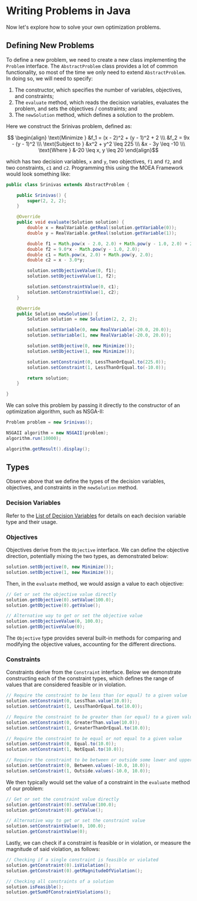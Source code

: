 # Writing Problems in Java

Now let's explore how to solve your own optimization problems.

## Defining New Problems

To define a new problem, we need to create a new class implementing the `Problem` interface.  The `AbstractProblem`
class provides a lot of common functionality, so most of the time we only need to extend `AbstractProblem`.  In
doing so, we will need to specify:

1. The constructor, which specifies the number of variables, objectives, and constraints;
2. The `evaluate` method, which reads the decision variables, evaluates the problem, and sets the
   objectives / constraints; and
3. The `newSolution` method, which defines a solution to the problem.

Here we construct the Srinivas problem, defined as:

$$ \begin{align} \text{Minimize } &f_1 = (x - 2)^2 + (y - 1)^2 + 2 \\\ &f_2 = 9x - (y - 1)^2 \\\ \text{Subject to } &x^2 + y^2 \leq 225 \\\ &x - 3y \leq -10 \\\ \text{Where } &-20 \leq x, y \leq 20 \end{align}$$

which has two decision variables, `x` and `y`, two objectives, `f1` and `f2`, and two constraints, `c1` and `c2`.
Programming this using the MOEA Framework would look something like:

<!-- java:examples/org/moeaframework/examples/srinivas/Srinivas.java [29:78] -->

```java
public class Srinivas extends AbstractProblem {

    public Srinivas() {
        super(2, 2, 2);
    }

    @Override
    public void evaluate(Solution solution) {
        double x = RealVariable.getReal(solution.getVariable(0));
        double y = RealVariable.getReal(solution.getVariable(1));

        double f1 = Math.pow(x - 2.0, 2.0) + Math.pow(y - 1.0, 2.0) + 2.0;
        double f2 = 9.0*x - Math.pow(y - 1.0, 2.0);
        double c1 = Math.pow(x, 2.0) + Math.pow(y, 2.0);
        double c2 = x - 3.0*y;

        solution.setObjectiveValue(0, f1);
        solution.setObjectiveValue(1, f2);

        solution.setConstraintValue(0, c1);
        solution.setConstraintValue(1, c2);
    }

    @Override
    public Solution newSolution() {
        Solution solution = new Solution(2, 2, 2);

        solution.setVariable(0, new RealVariable(-20.0, 20.0));
        solution.setVariable(1, new RealVariable(-20.0, 20.0));

        solution.setObjective(0, new Minimize());
        solution.setObjective(1, new Minimize());

        solution.setConstraint(0, LessThanOrEqual.to(225.0));
        solution.setConstraint(1, LessThanOrEqual.to(-10.0));

        return solution;
    }

}
```

We can solve this problem by passing it directly to the constructor of an optimization algorithm, such as NSGA-II:

<!-- java:examples/org/moeaframework/examples/srinivas/SrinivasExample.java [29:34] -->

```java
Problem problem = new Srinivas();

NSGAII algorithm = new NSGAII(problem);
algorithm.run(10000);

algorithm.getResult().display();
```

## Types

Observe above that we define the types of the decision variables, objectives, and constraints in the `newSolution`
method.

### Decision Variables

Refer to the [List of Decision Variables](listOfDecisionVariables.md) for details on each decision variable type and
their usage.

### Objectives

Objectives derive from the `Objective` interface.  We can define the objective direction, potentially mixing the two
types, as demonstrated below:

<!-- java:test/org/moeaframework/snippet/ProblemSnippet.java [objective-definition] {KeepComments} -->

```java
solution.setObjective(0, new Minimize());
solution.setObjective(1, new Maximize());
```

Then, in the `evaluate` method, we would assign a value to each objective:

<!-- java:test/org/moeaframework/snippet/ProblemSnippet.java [objective-values] {KeepComments} -->

```java
// Get or set the objective value directly
solution.getObjective(0).setValue(100.0);
solution.getObjective(0).getValue();

// Alternative way to get or set the objective value
solution.setObjectiveValue(0, 100.0);
solution.getObjectiveValue(0);
```

The `Objective` type provides several built-in methods for comparing and modifying the objective values, accounting for
the different directions.

### Constraints

Constraints derive from the `Constraint` interface.  Below we demonstrate constructing each of the constraint types,
which defines the range of values that are considered feasible or in violation.

<!-- java:test/org/moeaframework/snippet/ProblemSnippet.java [constraint-definition] {KeepComments} -->

```java
// Require the constraint to be less than (or equal) to a given value
solution.setConstraint(0, LessThan.value(10.0));
solution.setConstraint(1, LessThanOrEqual.to(10.0));

// Require the constraint to be greater than (or equal) to a given value
solution.setConstraint(0, GreaterThan.value(10.0));
solution.setConstraint(1, GreaterThanOrEqual.to(10.0));

// Require the constraint to be equal or not equal to a given value
solution.setConstraint(0, Equal.to(10.0));
solution.setConstraint(1, NotEqual.to(10.0));

// Require the constraint to be between or outside some lower and upper bounds
solution.setConstraint(0, Between.values(-10.0, 10.0));
solution.setConstraint(1, Outside.values(-10.0, 10.0));
```

We then typically would set the value of a constraint in the `evaluate` method of our problem:

<!-- java:test/org/moeaframework/snippet/ProblemSnippet.java [constraint-values] {KeepComments} -->

```java
// Get or set the constraint value directly
solution.getConstraint(0).setValue(100.0);
solution.getConstraint(0).getValue();

// Alternative way to get or set the constraint value
solution.setConstraintValue(0, 100.0);
solution.getConstraintValue(0);
```

Lastly, we can check if a constraint is feasible or in violation, or measure the magnitude of said violation, as
follows:

<!-- java:test/org/moeaframework/snippet/ProblemSnippet.java [constraint-violation] {KeepComments} -->

```java
// Checking if a single constraint is feasible or violated
solution.getConstraint(0).isViolation();
solution.getConstraint(0).getMagnitudeOfViolation();

// Checking all constraints of a solution
solution.isFeasible();
solution.getSumOfConstraintViolations();
```


